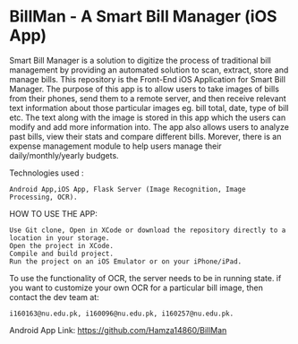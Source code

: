 # BillMan - A Smart Bill Manager (iOS App)


Smart Bill Manager is a solution to digitize the process of traditional bill management by providing an automated solution to scan, extract, store and manage bills.
This repository is the Front-End iOS Application for Smart Bill Manager. The purpose of this app is to allow users to take images of bills from their phones, send them to a remote server, and then receive relevant text information about those particular images eg. bill total, date, type of bill etc. The text along with the image is stored in this app which the users can modify and add more information into. The app also allows users to analyze past bills, view their stats and compare different bills. Morever, there is an expense management module to help users manage their daily/monthly/yearly budgets.

Technologies used :


    Android App,iOS App, Flask Server (Image Recognition, Image Processing, OCR).

HOW TO USE THE APP:

    Use Git clone, Open in XCode or download the repository directly to a location in your storage.
    Open the project in XCode.
    Compile and build project.
    Run the project on an iOS Emulator or on your iPhone/iPad.
   
To use the functionality of OCR, the server needs to be in running state.
if you want to customize your own OCR for a particular bill image, then contact the dev team at:
    
    i160163@nu.edu.pk, i160096@nu.edu.pk, i160257@nu.edu.pk.

Android App Link: https://github.com/Hamza14860/BillMan
